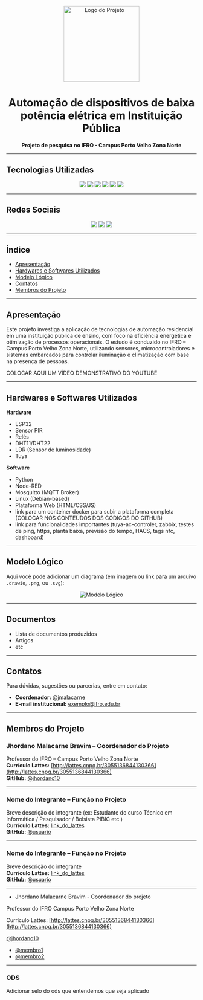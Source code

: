 <p align="center">
  <img src="link_para_logo_do_projeto.png" alt="Logo do Projeto" height="200">
</p>

<h1 align="center">Automação de dispositivos de baixa potência elétrica em Instituição Pública</h1>

<p align="center">
  <strong>Projeto de pesquisa no IFRO - Campus Porto Velho Zona Norte</strong>
</p>

---

## Tecnologias Utilizadas

<p align="center">
  <img src="https://img.shields.io/badge/Linux-FCC624?style=for-the-badge&logo=linux&logoColor=black" />
  <img src="https://img.shields.io/badge/Home_Assistant-18BCF2?style=for-the-badge&logo=homeassistant&logoColor=white" />
  <img src="https://img.shields.io/badge/Tuya-ff4800?style=for-the-badge&logo=tuya&logoColor=white" />
  <img src="https://img.shields.io/badge/Wi--Fi-black?style=for-the-badge&logo=wi-fi&logoColor=white" />
  <img src="https://img.shields.io/badge/NFC-002E5F?style=for-the-badge&logo=NFC&logoColor=white" />
  <img src="https://img.shields.io/badge/Python-3776AB?style=for-the-badge&logo=python&logoColor=white" />
</p>

---

## Redes Sociais

<p align="center">
  <a href="https://github.com/seuusuario"><img src="https://img.shields.io/badge/GitHub-100000?style=for-the-badge&logo=github&logoColor=white" /></a>
  <a href="https://www.instagram.com/seuprojeto"><img src="https://img.shields.io/badge/Instagram-E4405F?style=for-the-badge&logo=instagram&logoColor=white" /></a>
  <a href="https://www.linkedin.com/in/seuprojeto"><img src="https://img.shields.io/badge/LinkedIn-0A66C2?style=for-the-badge&logo=linkedin&logoColor=white" /></a>
</p>

---

## Índice

- [Apresentação](#apresentação)
- [Hardwares e Softwares Utilizados](#hardwares-e-softwares-utilizados)
- [Modelo Lógico](#modelo-lógico)
- [Contatos](#contatos)
- [Membros do Projeto](#membros-do-projeto)

---

## Apresentação

Este projeto investiga a aplicação de tecnologias de automação residencial em uma instituição pública de ensino, com foco na eficiência energética e otimização de processos operacionais. O estudo é conduzido no IFRO – Campus Porto Velho Zona Norte, utilizando sensores, microcontroladores e sistemas embarcados para controlar iluminação e climatização com base na presença de pessoas.

COLOCAR AQUI UM VÍDEO DEMONSTRATIVO DO YOUTUBE

---

## Hardwares e Softwares Utilizados

**Hardware**
- ESP32
- Sensor PIR
- Relés
- DHT11/DHT22
- LDR (Sensor de luminosidade)
- Tuya

**Software**
- Python
- Node-RED
- Mosquitto (MQTT Broker)
- Linux (Debian-based)
- Plataforma Web (HTML/CSS/JS)
- link para um conteiner docker para subir a plataforma completa (COLOCAR NOS CONTEÚDOS DOS CÓDIGOS DO GITHUB)
- link para funcionalidades importantes (tuya-ac-controler, zabbix, testes de ping, https, planta baixa, previsão do tempo, HACS, tags nfc, dashboard)

---

## Modelo Lógico

Aqui você pode adicionar um diagrama (em imagem ou link para um arquivo `.drawio`, `.png`, ou `.svg`):

<p align="center">
  <img src="link_para_modelo_logico.png" alt="Modelo Lógico">
</p>

---
## Documentos
- Lista de documentos produzidos
- Artigos
- etc

---

## Contatos

Para dúvidas, sugestões ou parcerias, entre em contato:

- **Coordenador:** [@jmalacarne](https://github.com/jmalacarne)
- **E-mail institucional:** exemplo@ifro.edu.br

---

## Membros do Projeto

### Jhordano Malacarne Bravim – Coordenador do Projeto  
Professor do IFRO – Campus Porto Velho Zona Norte  
**Currículo Lattes:** [http://lattes.cnpq.br/3055136844130366](http://lattes.cnpq.br/3055136844130366)  
**GitHub:** [@jhordano10](https://github.com/jhordano10)

---

### Nome do Integrante – Função no Projeto  
Breve descrição do integrante (ex: Estudante do curso Técnico em Informática / Pesquisador / Bolsista PIBIC etc.)  
**Currículo Lattes:** [link_do_lattes](#)  
**GitHub:** [@usuario](https://github.com/usuario)

---

### Nome do Integrante – Função no Projeto  
Breve descrição do integrante  
**Currículo Lattes:** [link_do_lattes](#)  
**GitHub:** [@usuario](https://github.com/usuario)

---

- Jhordano Malacarne Bravim - Coordenador do projeto

Professor do IFRO Campus Porto Velho Zona Norte

Currículo Lattes: [http://lattes.cnpq.br/3055136844130366](http://lattes.cnpq.br/3055136844130366)

[@jhordano10](https://github.com/jhordano10)
- [@membro1](https://github.com/membro1)
- [@membro2](https://github.com/membro2)

---

### ODS
Adicionar selo do ods que entendemos que seja aplicado